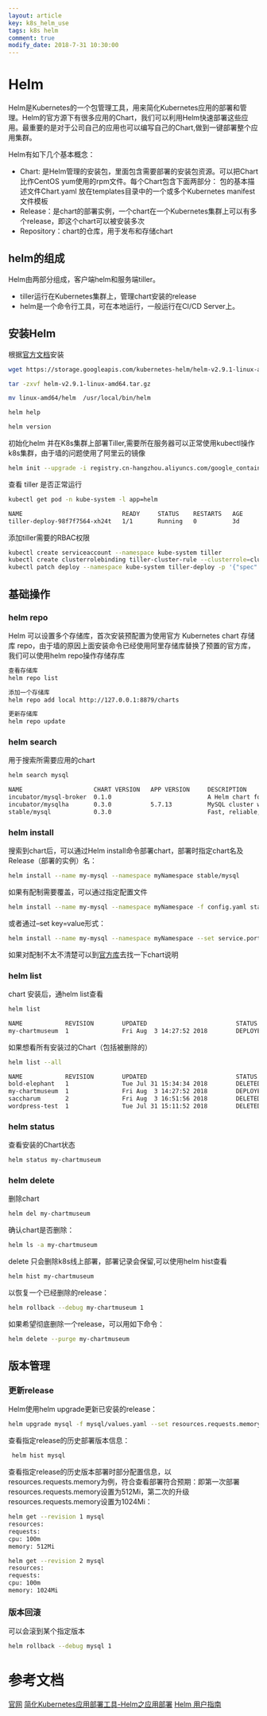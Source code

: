 ```yaml
---
layout: article
key: k8s_helm_use
tags: k8s helm
comment: true
modify_date: 2018-7-31 10:30:00
---
```

# Helm
Helm是Kubernetes的一个包管理工具，用来简化Kubernetes应用的部署和管理。Helm的官方源下有很多应用的Chart，我们可以利用Helm快速部署这些应用。最重要的是对于公司自己的应用也可以编写自己的Chart,做到一键部署整个应用集群。

Helm有如下几个基本概念：

* Chart: 是Helm管理的安装包，里面包含需要部署的安装包资源。可以把Chart比作CentOS yum使用的rpm文件。每个Chart包含下面两部分：
包的基本描述文件Chart.yaml
放在templates目录中的一个或多个Kubernetes manifest文件模板
* Release：是chart的部署实例，一个chart在一个Kubernetes集群上可以有多个release，即这个chart可以被安装多次
* Repository：chart的仓库，用于发布和存储chart

## helm的组成
Helm由两部分组成，客户端helm和服务端tiller。

* tiller运行在Kubernetes集群上，管理chart安装的release
* helm是一个命令行工具，可在本地运行，一般运行在CI/CD Server上。

## 安装Helm
根据[官方文档](https://github.com/helm/helm/blob/master/docs/install.md?spm=a2c4g.11186623.2.6.SJrIhJ&file=install.md)安装
``` bash
wget https://storage.googleapis.com/kubernetes-helm/helm-v2.9.1-linux-amd64.tar.gz

tar -zxvf helm-v2.9.1-linux-amd64.tar.gz 

mv linux-amd64/helm  /usr/local/bin/helm

helm help

helm version
```
初始化helm 并在K8s集群上部署Tiller,需要所在服务器可以正常使用kubectl操作k8s集群，由于墙的问题使用了阿里云的镜像
``` bash
helm init --upgrade -i registry.cn-hangzhou.aliyuncs.com/google_containers/tiller:v2.9.1 --stable-repo-url https://kubernetes.oss-cn-hangzhou.aliyuncs.com/charts
```
查看 tiller 是否正常运行
``` bash
kubectl get pod -n kube-system -l app=helm

NAME                            READY     STATUS    RESTARTS   AGE
tiller-deploy-98f7f7564-xh24t   1/1       Running   0          3d
```
添加tiller需要的RBAC权限
``` bash
kubectl create serviceaccount --namespace kube-system tiller
kubectl create clusterrolebinding tiller-cluster-rule --clusterrole=cluster-admin --serviceaccount=kube-system:tiller
kubectl patch deploy --namespace kube-system tiller-deploy -p '{"spec":{"template":{"spec":{"serviceAccount":"tiller"}}}}'
```
## 基础操作
### helm repo
Helm 可以设置多个存储库，首次安装预配置为使用官方 Kubernetes chart 存储库 repo，由于墙的原因上面安装命令已经使用阿里存储库替换了预置的官方库，我们可以使用helm repo操作存储存库
``` bash
查看存储库
helm repo list

添加一个存储库
helm repo add local http://127.0.0.1:8879/charts   

更新存储库
helm repo update 
```
### helm search
用于搜索所需要应用的chart
``` bash
helm search mysql

NAME                    CHART VERSION   APP VERSION     DESCRIPTION                                       
incubator/mysql-broker  0.1.0                           A Helm chart for Kubernetes                       
incubator/mysqlha       0.3.0           5.7.13          MySQL cluster with a single master and zero or ...
stable/mysql            0.3.0                           Fast, reliable, scalable, and easy to use open-...
```
### helm install
搜索到chart后，可以通过Helm install命令部署chart，部署时指定chart名及Release（部署的实例）名：
``` bash
helm install --name my-mysql --namespace myNamespace stable/mysql
```
如果有配制需要覆盖，可以通过指定配置文件
``` bash
helm install --name my-mysql --namespace myNamespace -f config.yaml stable/mysql
```
或者通过–set key=value形式：
``` bash
helm install --name my-mysql --namespace myNamespace --set service.port=3307  stable/mysql
```
如果对配制不太不清楚可以到[官方库](https://github.com/helm/charts/tree/master/stable)去找一下chart说明
### helm list
chart 安装后，通helm list查看
``` bash
helm list

NAME            REVISION        UPDATED                         STATUS          CHART                   NAMESPACE     
my-chartmuseum  1               Fri Aug  3 14:27:52 2018        DEPLOYED        chartmuseum-1.6.0       thinker-common
```
如果想看所有安装过的Chart（包括被删除的）
``` bash
helm list --all

NAME            REVISION        UPDATED                         STATUS          CHART                   NAMESPACE           
bold-elephant   1               Tue Jul 31 15:34:34 2018        DELETED         hello-svc-0.1.0         default             
my-chartmuseum  1               Fri Aug  3 14:27:52 2018        DEPLOYED        chartmuseum-1.6.0       thinker-common      
saccharum       2               Fri Aug  3 16:51:56 2018        DELETED         saccharum-chart-1.0.0   saccharum-production
wordpress-test  1               Tue Jul 31 15:11:52 2018        DELETED         wordpress-0.6.13        default   
```
### helm status
查看安装的Chart状态
``` bash
helm status my-chartmuseum
```
### helm delete
删除chart
``` bash
helm del my-chartmuseum
```
确认chart是否删除：
``` bash
helm ls -a my-chartmuseum
```
delete 只会删除k8s线上部署，部署记录会保留,可以使用helm hist查看
``` bash
helm hist my-chartmuseum
```
以恢复一个已经删除的release：
``` bash
helm rollback --debug my-chartmuseum 1
```
如果希望彻底删除一个release，可以用如下命令：
``` bash
helm delete --purge my-chartmuseum
```
## 版本管理
### 更新release
Helm使用helm upgrade更新已安装的release：
``` bash
helm upgrade mysql -f mysql/values.yaml --set resources.requests.memory=1024Mi m
```
查看指定release的历史部署版本信息：
``` bash
 helm hist mysql
```
查看指定release的历史版本部署时部分配置信息，以resources.requests.memory为例，符合查看部署符合预期：即第一次部署resources.requests.memory设置为512Mi，第二次的升级resources.requests.memory设置为1024Mi：
``` bash
helm get --revision 1 mysql
resources:
requests:
cpu: 100m
memory: 512Mi

helm get --revision 2 mysql
resources:
requests:
cpu: 100m
memory: 1024Mi
```
### 版本回滚
可以会滚到某个指定版本
``` bash
helm rollback --debug mysql 1
```

参考文档
===
[官网](https://docs.helm.sh/helm/#helm_repo_update)
[简化Kubernetes应用部署工具-Helm之应用部署](https://www.kubernetes.org.cn/2706.html)
[Helm 用户指南](https://whmzsu.github.io/helm-doc-zh-cn/)
